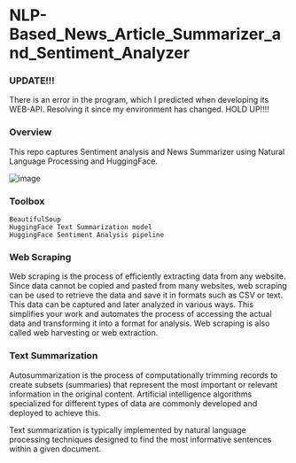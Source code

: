 # NLP-Based_News_Article_Summarizer_and_Sentiment_Analyzer
### UPDATE!!!
There is an error in the program, which I predicted when developing its WEB-API. Resolving it since my environment has changed. HOLD UP!!!!
### Overview

This repo captures Sentiment analysis and News Summarizer using Natural Language Processing and HuggingFace.

![image](https://user-images.githubusercontent.com/85514219/227676121-6eb4ae1f-14c5-4d9e-b6bc-910bb55849f1.png)

### Toolbox
    BeautifulSoup
    HuggingFace Text Summarization model
    HuggingFace Sentiment Analysis pipeline

### Web Scraping

Web scraping is the process of efficiently extracting data from any website. Since data cannot be copied and pasted from many websites, web scraping can be used to retrieve the data and save it in formats such as CSV or text. This data can be captured and later analyzed in various ways. This simplifies your work and automates the process of accessing the actual data and transforming it into a format for analysis. Web scraping is also called web harvesting or web extraction. 

### Text Summarization

Autosummarization is the process of computationally trimming records to create subsets (summaries) that represent the most important or relevant information in the original content. Artificial intelligence algorithms specialized for different types of data are commonly developed and deployed to achieve this.

Text summarization is typically implemented by natural language processing techniques designed to find the most informative sentences within a given document. 
